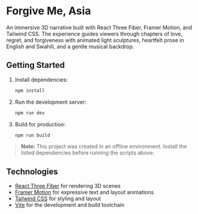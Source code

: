 # Forgive Me, Asia

An immersive 3D narrative built with React Three Fiber, Framer Motion, and Tailwind CSS. The experience guides viewers
through chapters of love, regret, and forgiveness with animated light sculptures, heartfelt prose in English and
Swahili, and a gentle musical backdrop.

## Getting Started

1. Install dependencies:

   ```bash
   npm install
   ```

2. Run the development server:

   ```bash
   npm run dev
   ```

3. Build for production:

   ```bash
   npm run build
   ```

> **Note:** This project was created in an offline environment. Install the listed dependencies before running the
> scripts above.

## Technologies

- [React Three Fiber](https://github.com/pmndrs/react-three-fiber) for rendering 3D scenes
- [Framer Motion](https://www.framer.com/motion/) for expressive text and layout animations
- [Tailwind CSS](https://tailwindcss.com/) for styling and layout
- [Vite](https://vitejs.dev/) for the development and build toolchain
